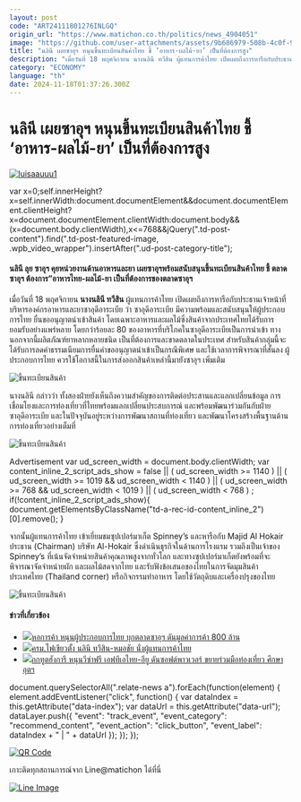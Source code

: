 ```yaml
---
layout: post
code: "ART24111801276INLGQ"
origin_url: "https://www.matichon.co.th/politics/news_4904051"
image: "https://github.com/user-attachments/assets/9b686979-508b-4c0f-9540-4716943b3ab2"
title: "นลินี เผยซาอุฯ หนุนขึ้นทะเบียนสินค้าไทย ชี้ ‘อาหาร-ผลไม้-ยา’ เป็นที่ต้องการสูง"
description: "เมื่อวันที่ 18 พฤศจิกายน นางนลินี ทวีสิน ผู้แทนการค้าไทย เปิดเผยถึงการหารือกับประธานเจ้าหน้าที่บริหารองค์กรอาหารและยาซาอุดีอาระเบีย ว่า ซาอุดีอาระเบีย"
category: "ECONOMY"
language: "th"
date: 2024-11-18T01:37:26.300Z
---
```


# นลินี เผยซาอุฯ หนุนขึ้นทะเบียนสินค้าไทย ชี้ ‘อาหาร-ผลไม้-ยา’ เป็นที่ต้องการสูง

[![](https://www.matichon.co.th/wp-content/uploads/2024/11/luisaauuu1.jpg "luisaauuu1")](https://www.matichon.co.th/wp-content/uploads/2024/11/luisaauuu1.jpg)

var x=0;self.innerHeight?x=self.innerWidth:document.documentElement&&document.documentElement.clientHeight?x=document.documentElement.clientWidth:document.body&&(x=document.body.clientWidth),x<=768&&jQuery(".td-post-content").find(".td-post-featured-image, .wpb\_video\_wrapper").insertAfter(".ud-post-category-title");

#### **นลินี ลุย ซาอุฯ คุยหน่วยงานด้านอาหารและยา เผยซาอุฯพร้อมสนับสนุนขึ้นทะเบียนสินค้าไทย ชี้ ตลาดซาอุฯ ต้องการ”อาหารไทย-ผลไม้-ยา เป็นที่ต้องการของตลาดซาอุฯ**

เมื่อวันที่ 18 พฤศจิกายน **นางนลินี ทวีสิน** ผู้แทนการค้าไทย เปิดเผยถึงการหารือกับประธานเจ้าหน้าที่บริหารองค์กรอาหารและยาซาอุดีอาระเบีย ว่า ซาอุดีอาระเบีย มีความพร้อมและสนับสนุนให้ผู้ประกอบการไทย ยื่นขออนุญาตนำเข้าสินค้า โดยเฉพาะอาหารและผลไม้ซึ่งสินค้าจากประเทศไทยได้รับการยอมรับอย่างแพร่หลาย โดยกว่าร้อยละ 80 ของอาหารที่บริโภคในซาอุดีอาระเบียเป็นการนำเข้า ทางนอกจากนี้ผลิตภัณฑ์ยาหลากหลายชนิด เป็นที่ต้องการและขาดตลาดในประเทศ สำหรับสินค้ากลุ่มนี้จะได้รับการลดค่าธรรมเนียมการยื่นคำขออนุญาตนำเข้าเป็นกรณีพิเศษ และใช้เวลาการพิจารณาที่สั้นลง ผู้ประกอบการไทย ควรใช้โอกาสนี้ในการส่งออกสินค้าเหล่านี้มายังซาอุฯ เพิ่มเติม

![ขึ้นทะเบียนสินค้า](https://www.matichon.co.th/wp-content/uploads/2024/11/S__138969125_0.jpg)

นางนลินี กล่าวว่า ทั้งสองฝ่ายยังเห็นถึงความสำคัญของการติดต่อประสานและแลกเปลี่ยนข้อมูล การเชื่อมโยงและการท่องเที่ยวที่ไทยพร้อมแลกเปลี่ยนประสบการณ์ และพร้อมพัฒนาร่วมกันกับฝ่ายซาอุดีอาระเบีย และในปัจจุบันอยู่ระหว่างการพัฒนาสถานที่ท่องเที่ยว และพัฒนาโครงสร้างพื้นฐานด้านการท่องเที่ยวอย่างเต็มที่

![ขึ้นทะเบียนสินค้า](https://www.matichon.co.th/wp-content/uploads/2024/11/S__138969127_0.jpg)

Advertisement var ud\_screen\_width = document.body.clientWidth; var content\_inline\_2\_script\_ads\_show = false || ( ud\_screen\_width >= 1140 ) || ( ud\_screen\_width >= 1019 && ud\_screen\_width < 1140 ) || ( ud\_screen\_width >= 768 && ud\_screen\_width < 1019 ) || ( ud\_screen\_width < 768 ) ; if(!content\_inline\_2\_script\_ads\_show){ document.getElementsByClassName("td-a-rec-id-content\_inline\_2")\[0\].remove(); }

จากนั้นผู้แทนการค้าไทย เข้าเยี่ยมชมซุปเปอร์มาเก็ต Spinney’s และหารือกับ Majid Al Hokair ประธาน (Chairman) บริษัท Al-Hokair ซึ่งดำเนินธุรกิจในด้านการโรงแรม รวมถึงเป็นเจ้าของ Spinney’s ที่เน้นจัดจำหน่ายสินค้าคุณภาพสูงจากทั่วโลก และทางซุปเปอร์มาเก็ตยังพร้อมที่จะพิจารณาจัดจำหน่ายผัก และผลไม้สดจากไทย และรับฟังข้อเสนอของไทยในการจัดมุมสินค้าประเทศไทย (Thailand corner) หรือกิจกรรมทำอาหาร โดยใช้วัตถุดิบและเครื่องปรุงของไทย

![ขึ้นทะเบียนสินค้า](https://www.matichon.co.th/wp-content/uploads/2024/11/S__138969128_0.jpg)

#### ข่าวที่เกี่ยวข้อง

*   [![](https://www.matichon.co.th/wp-content/uploads/2024/11/saau1.jpg)หอการค้า หนุนผู้ประกอบการไทย บุกตลาดซาอุฯ ดันมูลค่าการค้า 800 ล้าน](https://www.matichon.co.th/economy/news_4901964)
*   [![](https://www.matichon.co.th/wp-content/uploads/2024/09/chai5544.jpg)ครม.ไฟเขียวตั้ง นลินี ทวีสิน-หมอชัย นั่งผู้แทนการค้าไทย](https://www.matichon.co.th/politics/news_4808634)
*   [![](https://www.matichon.co.th/wp-content/uploads/2024/03/k2.jpg)ถกทูตฮังการี หนุนวีซ่าฟรี เอฟทีเอไทย-อียู ดันซอฟต์พาวเวอร์ ขยายร่วมมือท่องเที่ยว ศึกษา อุตฯ](https://www.matichon.co.th/economy/news_4471057)

document.querySelectorAll(".relate-news a").forEach(function(element) { element.addEventListener("click", function() { var dataIndex = this.getAttribute("data-index"); var dataUrl = this.getAttribute("data-url"); dataLayer.push({ "event": "track\_event", "event\_category": "recommend\_content", "event\_action": "click\_button", "event\_label": dataIndex + " | " + dataUrl }); }); });

[![QR Code](https://www.matichon.co.th/wp-content/uploads/2023/07/wob1371z.jpg)](https://lin.ee/ht0nDxX)

เกาะติดทุกสถานการณ์จาก Line@matichon ได้ที่นี่

[![Line Image](https://www.matichon.co.th/wp-content/uploads/2023/07/th.png)](https://lin.ee/ht0nDxX)